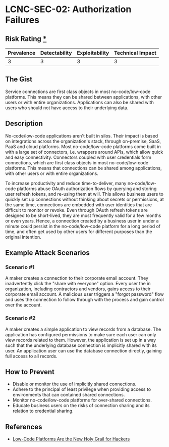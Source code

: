 # LCNC-SEC-02: Authorization Failures

## Risk Rating [*](https://owasp.org/www-project-top-ten/2017/Note_About_Risks)

| Prevalence | Detectability | Exploitability | Technical Impact |
| --- | --- | --- | --- |
| 3 | 3 | 3 | 3 |

## The Gist

Service connections are first class objects in most no-code/low-code platforms. This means they can be shared between applications, with other users or with entire organizations. Applications can also be shared with users who should not have access to their underlying data.

## Description

No-code/low-code applications aren't built in silos. Their impact is based on integrations across the organization's stack, through on-premise, SaaS, PaaS and cloud platforms.
Most no-code/low-code platforms come built in with a large set of connectors, i.e. wrappers around APIs, which allow quick and easy connectivity.
Connectors coupled with user credentials form connections, which are first class objects in most no-code/low-code platforms.
This means that connections can be shared among applications, with other users or with entire organizations.

To increase productivity and reduce time-to-deliver, many no-code/low-code platforms abuse OAuth authorization flows by querying and storing user refresh tokens, and re-using them at will.
This allows business users to quickly set up connections without thinking about secrets or permissions, at the same time, connections are embedded with user identities that are difficult to monitor or revoke.
Even through OAuth refresh tokens are designed to be short-lived, they are most frequently valid for a few months or even years. 
Hence, a connection created by a business user in under a minute could persist in the no-code/low-code platform for a long period of time, and often get used by other users for different purposes than the original intention.

## Example Attack Scenarios

### Scenario #1

A maker creates a connection to their corporate email account.
They inadvertently click the "share with everyone" option.
Every user the in organization, including contractors and vendors, gains access to their corporate email account.
A malicious user triggers a "forgot password" flow and uses the connection to follow through with the process and gain control over the account.

### Scenario #2

A maker creates a simple application to view records from a database.
The application has configured permissions to make sure each user can only view records related to them.
However, the application is set up in a way such that the underlying database connection is implicitly shared with its user.
An application user can use the database connection directly, gaining full access to all records.

## How to Prevent

- Disable or monitor the use of implicitly shared connections.
- Adhere to the principal of least privilege when providing access to environments that can contained shared connections.
- Monitor no-code/low-code platforms for over-shared connections.
- Educate business users on the risks of connection sharing and its relation to credential sharing.

## References

- [Low-Code Platforms Are the New Holy Grail for Hackers](https://www.zenity.io/blog/why-are-low-code-platforms-becoming-the-new-holy-grail-of-cyberattackers/)